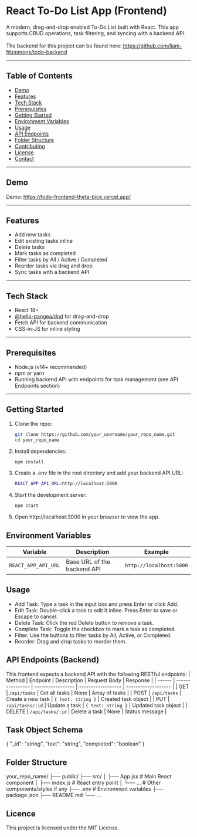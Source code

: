 # React To-Do List App (Frontend)

A modern, drag-and-drop enabled To-Do List built with React. This app supports CRUD operations, task filtering, and syncing with a backend API.\
\
The backend for this project can be found here: https://github.com/liam-fitzsimons/todo-backend

---

## Table of Contents

- [Demo](#demo)
- [Features](#features)
- [Tech Stack](#tech-stack)
- [Prerequisites](#prerequisites)
- [Getting Started](#getting-started)
- [Environment Variables](#environment-variables)
- [Usage](#usage)
- [API Endpoints](#api-endpoints)
- [Folder Structure](#folder-structure)
- [Contributing](#contributing)
- [License](#license)
- [Contact](#contact)

---

## Demo

Demo: https://todo-frontend-theta-bice.vercel.app/

---

## Features

- Add new tasks
- Edit existing tasks inline
- Delete tasks
- Mark tasks as completed
- Filter tasks by All / Active / Completed
- Reorder tasks via drag and drop
- Sync tasks with a backend API

---

## Tech Stack

- React 18+
- [@hello-pangea/dnd](https://github.com/hello-pangea/dnd) for drag-and-drop
- Fetch API for backend communication
- CSS-in-JS for inline styling

---

## Prerequisites

- Node.js (v14+ recommended)
- npm or yarn
- Running backend API with endpoints for task management (see API Endpoints section)

---

## Getting Started

1. Clone the repo:

   ```bash
   git clone https://github.com/your_username/your_repo_name.git
   cd your_repo_name
   ```
2. Install dependencies:

   ```bash
   npm install
   ```

3. Create a .env file in the root directory and add your backend API URL:

   ```bash
   REACT_APP_API_URL=http://localhost:5000
   ```

4. Start the development server:

   ```bash
   npm start
   ```

5. Open http://localhost:3000 in your browser to view the app.

   
## Environment Variables
| Variable            | Description                 | Example                 |
| ------------------- | --------------------------- | ----------------------- |
| `REACT_APP_API_URL` | Base URL of the backend API | `http://localhost:5000` |

## Usage
- Add Task: Type a task in the input box and press Enter or click Add.
- Edit Task: Double-click a task to edit it inline. Press Enter to save or Escape to cancel.
- Delete Task: Click the red Delete button to remove a task.
- Complete Task: Toggle the checkbox to mark a task as completed.
- Filter: Use the buttons to filter tasks by All, Active, or Completed.
- Reorder: Drag and drop tasks to reorder them.

## API Endpoints (Backend)
This frontend expects a backend API with the following RESTful endpoints:
| Method | Endpoint         | Description       | Request Body       | Response            |
| ------ | ---------------- | ----------------- | ------------------ | ------------------- |
| GET    | `/api/tasks`     | Get all tasks     | None               | Array of tasks      |
| POST   | `/api/tasks`     | Create a new task | `{ text: string }` | Created task object |
| PUT    | `/api/tasks/:id` | Update a task     | `{ text: string }` | Updated task object |
| DELETE | `/api/tasks/:id` | Delete a task     | None               | Status message      |

## Task Object Schema
{
  "_id": "string",
  "text": "string",
  "completed": "boolean"
}

## Folder Structure
your_repo_name/
├── public/
├── src/
│   ├── App.jsx         # Main React component
│   ├── index.js        # React entry point
│   └── ...             # Other components/styles if any
├── .env                # Environment variables
├── package.json
├── README.md
└── ...

## Licence
This project is licensed under the MIT License.
